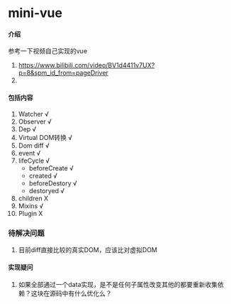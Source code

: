 # mini-vue

#### 介绍
参考一下视频自己实现的vue
1. https://www.bilibili.com/video/BV1d4411v7UX?p=8&spm_id_from=pageDriver
2. 


#### 包括内容
1. Watcher          √
2. Observer         √
3. Dep              √
4. Virtual DOM转换  √
5. Dom diff         √
6. event            √
6. lifeCycle        √
    - beforeCreate  √
    - created       √
    - beforeDestory √
    - destoryed     √
7. children         X
8. Mixins           √
9. Plugin           X

### 待解决问题
1. 目前diff直接比较的真实DOM，应该比对虚拟DOM   
#### 实现疑问
1. 如果全部通过一个data实现，是不是任何子属性改变其他的都要重新收集依赖？这块在源码中有什么优化么？
